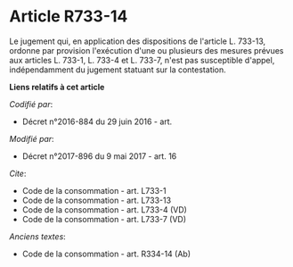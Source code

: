 # Article R733-14

Le jugement qui, en application des dispositions de l'article L. 733-13, ordonne par provision l'exécution d'une ou plusieurs
des mesures prévues aux articles L. 733-1, L. 733-4 et L. 733-7, n'est pas susceptible d'appel, indépendamment du jugement
statuant sur la contestation.

**Liens relatifs à cet article**

_Codifié par_:

  - Décret n°2016-884 du 29 juin 2016 - art.

_Modifié par_:

  - Décret n°2017-896 du 9 mai 2017 - art. 16

_Cite_:

  - Code de la consommation - art. L733-1
  - Code de la consommation - art. L733-13
  - Code de la consommation - art. L733-4 (VD)
  - Code de la consommation - art. L733-7 (VD)

_Anciens textes_:

  - Code de la consommation - art. R334-14 (Ab)
